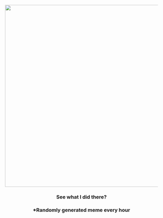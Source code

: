 <p align="center">
        <img src="https://i.redd.it/jaw49faa6c2a1.jpg" width="600" height="600">
        </p>
        <h3 align="center">See what I did there?</h3>
        <h3 align="center">*Randomly generated meme every hour</h3>
    